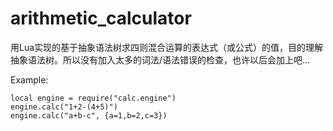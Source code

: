 # arithmetic_calculator
用Lua实现的基于抽象语法树求四则混合运算的表达式（或公式）的值，目的理解抽象语法树。所以没有加入太多的词法/语法错误的检查，也许以后会加上吧...

Example:

    local engine = require("calc.engine")
    engine.calc("1+2-(4+5)")
    engine.calc("a+b-c", {a=1,b=2,c=3})
